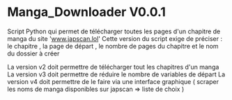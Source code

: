 # Manga_Downloader V0.0.1
Script Python qui permet de télécharger toutes les pages d'un chapitre de manga du site 'www.japscan.lol'
Cette version du script exige de préciser : le chapitre , la page de départ , le nombre de pages du chapitre et le nom du dossier à créer

La version v2 doit permettre de télécharger tout les chapitres d'un manga
La version v3 doit permettre de réduire le nombre de variables de départ
La version v4 doit permettre de le faire via une interface graphique ( scraper les noms de manga disponibles sur japscan => liste de choix ) 
